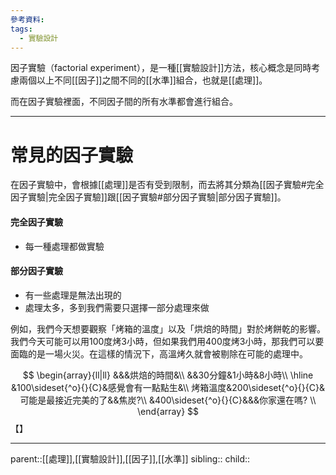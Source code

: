 ```yaml
---
參考資料:
tags:
  - 實驗設計
---
```

因子實驗（factorial experiment），是一種[[實驗設計]]方法，核心概念是同時考慮兩個以上不同[[因子]]之間不同的[[水準]]組合，也就是[[處理]]。

而在因子實驗裡面，不同因子間的所有水準都會進行組合。
- - -
# 常見的因子實驗
在因子實驗中，會根據[[處理]]是否有受到限制，而去將其分類為[[因子實驗#完全因子實驗|完全因子實驗]]跟[[因子實驗#部分因子實驗|部分因子實驗]]。
#### 完全因子實驗
- 每一種處理都做實驗
#### 部分因子實驗
- 有一些處理是無法出現的
- 處理太多，多到我們需要只選擇一部分處理來做

例如，我們今天想要觀察「烤箱的溫度」以及「烘焙的時間」對於烤餅乾的影響。
我們今天可能可以用100度烤3小時，但如果我們用400度烤3小時，那我們可以要面臨的是一場火災。在這樣的情況下，高溫烤久就會被剔除在可能的處理中。

$$
\begin{array}{ll|ll}
&&&烘焙的時間&\\
&&30分鐘&1小時&8小時\\
\hline
&100\sideset{^o}{}{C}&感覺會有一點點生&\\
烤箱溫度&200\sideset{^o}{}{C}&可能是最接近完美的了&&焦炭?\\
&400\sideset{^o}{}{C}&&&你家還在嗎?
\\
\end{array}
$$
【】
- - -
parent::[[處理]],[[實驗設計]],[[因子]],[[水準]]
sibling::
child::